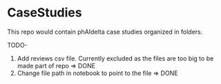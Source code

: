 # CaseStudies
This repo would contain phAIdelta case studies organized in folders.

TODO-
1. Add reviews csv file. Currently excluded as the files are too big to be made part of repo => DONE
2. Change file path in notebook to point to the file => DONE
